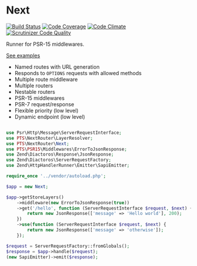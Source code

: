 # Next

[![Build Status](https://travis-ci.org/alexpts/psr15-next.svg?branch=master)](https://travis-ci.org/alexpts/psr15-next)
[![Code Coverage](https://scrutinizer-ci.com/g/alexpts/psr15-next/badges/coverage.png?b=master)](https://scrutinizer-ci.com/g/alexpts/psr15-next/?branch=master)
[![Code Climate](https://codeclimate.com/github/alexpts/psr15-next/badges/gpa.svg)](https://codeclimate.com/github/alexpts/psr15-next)
[![Scrutinizer Code Quality](https://scrutinizer-ci.com/g/alexpts/psr15-next/badges/quality-score.png?b=master)](https://scrutinizer-ci.com/g/alexpts/psr15-next/?branch=master)


Runner for PSR-15 middlewares.


[See examples](https://github.com/alexpts/psr15-next/tree/master/examples)


* Named routes with URL generation
* Responds to `OPTIONS` requests with allowed methods
* Multiple route middleware
* Multiple routers
* Nestable routers
* PSR-15 middlewares
* PSR-7 request/response
* Flexible priority (low level)
* Dynamic endpoint (low level)


```php

use Psr\Http\Message\ServerRequestInterface;
use PTS\NextRouter\LayerResolver;
use PTS\NextRouter\Next;
use PTS\PSR15\Middlewares\ErrorToJsonResponse;
use Zend\Diactoros\Response\JsonResponse;
use Zend\Diactoros\ServerRequestFactory;
use Zend\HttpHandlerRunner\Emitter\SapiEmitter;

require_once '../vendor/autoload.php';

$app = new Next;

$app->getStoreLayers()
    ->middleware(new ErrorToJsonResponse(true))
    ->get('/hello', function (ServerRequestInterface $request, $next) {
        return new JsonResponse(['message' => 'Hello world'], 200);
    })
    ->use(function (ServerRequestInterface $request, $next) {
        return new JsonResponse(['message' => 'otherwise']);
    });

$request = ServerRequestFactory::fromGlobals();
$response = $app->handle($request);
(new SapiEmitter)->emit($response);

```